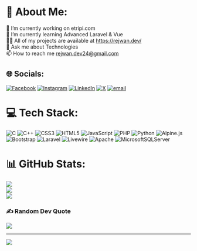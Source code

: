 # 💫 About Me:
🔭 I’m currently working on etripi.com<br>🌱 I’m currently learning Advanced Laravel & Vue<br>👨‍💻 All of my projects are available at https://rejwan.dev/<br>💬 Ask me about Technologies<br>📫 How to reach me rejwan.dev24@gmail.com


## 🌐 Socials:
[![Facebook](https://img.shields.io/badge/Facebook-%231877F2.svg?logo=Facebook&logoColor=white)](https://facebook.com/mrm.shakil) [![Instagram](https://img.shields.io/badge/Instagram-%23E4405F.svg?logo=Instagram&logoColor=white)](https://instagram.com/rezwanzz) [![LinkedIn](https://img.shields.io/badge/LinkedIn-%230077B5.svg?logo=linkedin&logoColor=white)](https://linkedin.com/in/in/md-rejwan-mahmud) [![X](https://img.shields.io/badge/X-black.svg?logo=X&logoColor=white)](https://x.com/rezwanzzz) [![email](https://img.shields.io/badge/Email-D14836?logo=gmail&logoColor=white)](mailto:rejwan.dev24@gmail.com) 

# 💻 Tech Stack:
![C](https://img.shields.io/badge/c-%2300599C.svg?style=for-the-badge&logo=c&logoColor=white) ![C++](https://img.shields.io/badge/c++-%2300599C.svg?style=for-the-badge&logo=c%2B%2B&logoColor=white) ![CSS3](https://img.shields.io/badge/css3-%231572B6.svg?style=for-the-badge&logo=css3&logoColor=white) ![HTML5](https://img.shields.io/badge/html5-%23E34F26.svg?style=for-the-badge&logo=html5&logoColor=white) ![JavaScript](https://img.shields.io/badge/javascript-%23323330.svg?style=for-the-badge&logo=javascript&logoColor=%23F7DF1E) ![PHP](https://img.shields.io/badge/php-%23777BB4.svg?style=for-the-badge&logo=php&logoColor=white) ![Python](https://img.shields.io/badge/python-3670A0?style=for-the-badge&logo=python&logoColor=ffdd54) ![Alpine.js](https://img.shields.io/badge/alpinejs-white.svg?style=for-the-badge&logo=alpinedotjs&logoColor=%238BC0D0) ![Bootstrap](https://img.shields.io/badge/bootstrap-%238511FA.svg?style=for-the-badge&logo=bootstrap&logoColor=white) ![Laravel](https://img.shields.io/badge/laravel-%23FF2D20.svg?style=for-the-badge&logo=laravel&logoColor=white) ![Livewire](https://img.shields.io/badge/livewire-%234e56a6.svg?style=for-the-badge&logo=livewire&logoColor=white) ![Apache](https://img.shields.io/badge/apache-%23D42029.svg?style=for-the-badge&logo=apache&logoColor=white) ![MicrosoftSQLServer](https://img.shields.io/badge/Microsoft%20SQL%20Server-CC2927?style=for-the-badge&logo=microsoft%20sql%20server&logoColor=white)
# 📊 GitHub Stats:
![](https://github-readme-stats.vercel.app/api?username=rezwanz&theme=dark&hide_border=false&include_all_commits=true&count_private=true)<br/>
![](https://nirzak-streak-stats.vercel.app/?user=rezwanz&theme=dark&hide_border=false)<br/>
![](https://github-readme-stats.vercel.app/api/top-langs/?username=rezwanz&theme=dark&hide_border=false&include_all_commits=true&count_private=true&layout=compact)

### ✍️ Random Dev Quote
![](https://quotes-github-readme.vercel.app/api?type=horizontal&theme=radical)

---
[![](https://visitcount.itsvg.in/api?id=rezwanz&icon=0&color=0)](https://visitcount.itsvg.in)

<!-- Proudly created with GPRM ( https://gprm.itsvg.in ) -->
